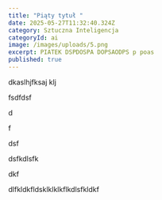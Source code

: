 ```yaml
---
title: "Piąty tytuł "
date: 2025-05-27T11:32:40.324Z
category: Sztuczna Inteligencja
categoryId: ai
image: /images/uploads/5.png
excerpt: PIATEK DSPDOSPA DOPSAODPS p poas
published: true
---
```

dkaslhjfksaj klj

 fsdfdsf

d

f

dsf

dsfkdlsfk

dkf

dlfkldkfldsklklklkflkdlsfkldkf
